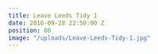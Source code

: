 ```yaml
---
title: Leave Leeds Tidy 1
date: 2016-09-28 22:50:00 Z
position: 60
image: "/uploads/Leave-Leeds-Tidy-1.jpg"
---
```


